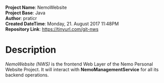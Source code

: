 **Project Name**:  NemoWebsite  
**Project Base**: Java  
**Author**: praticr  
**Created DateTime**: Monday, 21. August 2017 11:48PM   
**Repository Link**: https://tinyurl.com/git-nws

# Description

*NemoWebsite (NWS)* is the frontend Web Layer of the Nemo Personal Website Project. 
It will interact with **NemoManagementService** for all its backend operations.
